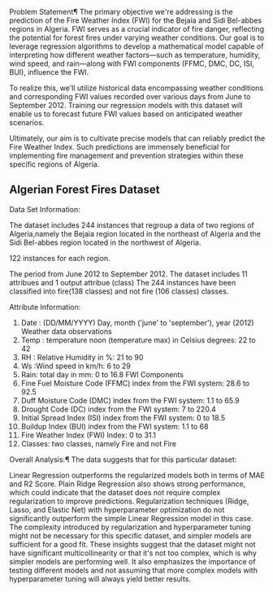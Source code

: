 Problem Statement¶
The primary objective we're addressing is the prediction of the Fire Weather Index (FWI) for the Bejaia and Sidi Bel-abbes regions in Algeria. FWI serves as a crucial indicator of fire danger, reflecting the potential for forest fires under varying weather conditions. Our goal is to leverage regression algorithms to develop a mathematical model capable of interpreting how different weather factors—such as temperature, humidity, wind speed, and rain—along with FWI components (FFMC, DMC, DC, ISI, BUI), influence the FWI.

To realize this, we'll utilize historical data encompassing weather conditions and corresponding FWI values recorded over various days from June to September 2012. Training our regression models with this dataset will enable us to forecast future FWI values based on anticipated weather scenarios.

Ultimately, our aim is to cultivate precise models that can reliably predict the Fire Weather Index. Such predictions are immensely beneficial for implementing fire management and prevention strategies within these specific regions of Algeria.







## Algerian Forest Fires Dataset 
Data Set Information:

The dataset includes 244 instances that regroup a data of two regions of Algeria,namely the Bejaia region located in the northeast of Algeria and the Sidi Bel-abbes region located in the northwest of Algeria.

122 instances for each region.

The period from June 2012 to September 2012.
The dataset includes 11 attribues and 1 output attribue (class)
The 244 instances have been classified into fire(138 classes) and not fire (106 classes) classes.

Attribute Information:

1. Date : (DD/MM/YYYY) Day, month ('june' to 'september'), year (2012)
Weather data observations
2. Temp : temperature noon (temperature max) in Celsius degrees: 22 to 42
3. RH : Relative Humidity in %: 21 to 90
4. Ws :Wind speed in km/h: 6 to 29
5. Rain: total day in mm: 0 to 16.8
FWI Components
6. Fine Fuel Moisture Code (FFMC) index from the FWI system: 28.6 to 92.5
7. Duff Moisture Code (DMC) index from the FWI system: 1.1 to 65.9
8. Drought Code (DC) index from the FWI system: 7 to 220.4
9. Initial Spread Index (ISI) index from the FWI system: 0 to 18.5
10. Buildup Index (BUI) index from the FWI system: 1.1 to 68
11. Fire Weather Index (FWI) Index: 0 to 31.1
12. Classes: two classes, namely Fire and not Fire


Overall Analysis:¶
The data suggests that for this particular dataset:

Linear Regression outperforms the regularized models both in terms of MAE and R2 Score.
Plain Ridge Regression also shows strong performance, which could indicate that the dataset does not require complex regularization to improve predictions.
Regularization techniques (Ridge, Lasso, and Elastic Net) with hyperparameter optimization do not significantly outperform the simple Linear Regression model in this case.
The complexity introduced by regularization and hyperparameter tuning might not be necessary for this specific dataset, and simpler models are sufficient for a good fit.
These insights suggest that the dataset might not have significant multicollinearity or that it's not too complex, which is why simpler models are performing well. It also emphasizes the importance of testing different models and not assuming that more complex models with hyperparameter tuning will always yield better results.
